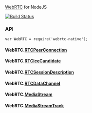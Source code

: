 [WebRTC](http://en.wikipedia.org/wiki/WebRTC) for NodeJS

[![Build Status](https://travis-ci.org/vmolsa/webrtc-native.svg?branch=v2.x)](https://travis-ci.org/vmolsa/webrtc-native)

### API

````
var WebRTC = require('webrtc-native');
````

#### WebRTC.[RTCPeerConnection](https://developer.mozilla.org/en-US/docs/Web/API/RTCPeerConnection)

#### WebRTC.[RTCIceCandidate](https://developer.mozilla.org/en-US/docs/Web/API/RTCPeerConnectionIceEvent)

#### WebRTC.[RTCSessionDescription](https://developer.mozilla.org/en-US/docs/Web/API/RTCSessionDescription)

#### WebRTC.[RTCDataChannel](https://developer.mozilla.org/en-US/docs/Web/API/RTCDataChannel)

#### WebRTC.[MediaStream](https://developer.mozilla.org/en-US/docs/Web/API/MediaStream)

#### WebRTC.[MediaStreamTrack](https://developer.mozilla.org/en-US/docs/Web/API/MediaStreamTrack)

